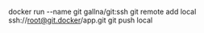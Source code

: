 
docker run --name git gallna/git:ssh
git remote add local ssh://root@git.docker/app.git
git push local
